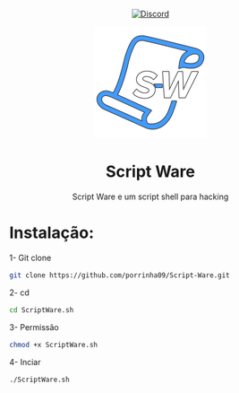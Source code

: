 <div align="center">

[![Discord][discord-badge]][discord-link]

[discord-badge]: https://img.shields.io/badge/discord-green?labelColor=0c0d10&color=7289da&style=for-the-badge&logo=discord&logoColor=7289da
[discord-link]: https://discord.gg/zZe47mksAN

![Script Ware](https://raw.githubusercontent.com/porrinha09/Script-Ware/main/images/logotipo.png)

# Script Ware
Script Ware e um script shell para hacking

</div>

# Instalação:

1- Git clone
```sh
git clone https://github.com/porrinha09/Script-Ware.git
```

2- cd
```sh
cd ScriptWare.sh
```

3- Permissão
```sh
chmod +x ScriptWare.sh
```

4- Inciar
```sh
./ScriptWare.sh
```